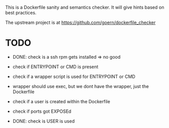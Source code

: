 This is a Dockerfile sanity and semantics checker. It will give hints based on best practices. 

The upstream project is at https://github.com/goern/dockerfile_checker

TODO
====

* DONE: check is a ssh rpm gets installed => no good

* check if ENTRYPOINT or CMD is present

* check if a wrapper script is used for ENTRYPOINT or CMD
 - wrapper should use exec, but we dont have the wrapper, just the Dockerfile

* check if a user is created within the Dockerfile
 
* check if ports got EXPOSEd

* DONE: check is USER <otherthanroot> is used

